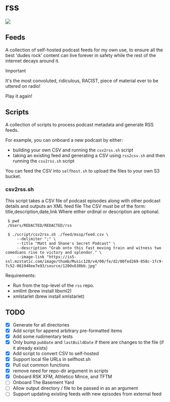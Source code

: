 # rss
![](https://github.com/Stephan5/rss/actions/workflows/main.yml/badge.svg)
## Feeds

A collection of self-hosted podcast feeds for my own use, to ensure all the best 'dudes rock' content can live forever in safety while the rest of the internet decays around it.

> [!IMPORTANT]  
> It's the most convoluted, ridiculous, RACIST, piece of material ever to be uttered on radio!
>
> Play it again!

## Scripts
A collection of scripts to process podcast metadata and generate RSS feeds.

For example, you can onboard a new podcast by either:
* building your own CSV and running the `csv2rss.sh` script
* taking an existing feed and generating a CSV using `rss2csv.sh` and then running the `csv2rss.sh` script

You can feed the CSV into `selfhost.sh` to upload the files to your own S3 bucket. 

### csv2rss.sh
This script takes a CSV file of podcast episodes along with other podcast details and outputs an XML feed file
The CSV must be of the form: title,description,date,link
Where either ordinal or description are optional.

```shell
 $ pwd 
 /Users/REDACTED/REDACTED/rss
 
 $ ./script/csv2rss.sh ./feed/mssp/feed.csv \
     --delimiter ";" \
     --title "Matt and Shane's Secret Podcast" \
     --description "Grab onto this fast moving train and witness two comedians rise to victory and splendor." \
     --image-link "https://is5-ssl.mzstatic.com/image/thumb/Music128/v4/00/fe/d2/00fed269-058c-1fc9-7c52-061940ee7e93/source/1200x630bb.jpg"
```

Requirements:
 * Run from the top-level of the `rss` repo.
 * xmllint (brew install libxml2)
 * xmlstarlet (brew install xmlstarlet)

## TODO
- [x] Generate for all directories
- [x] Add script for append arbitrary pre-formatted items 
- [x] Add some rudimentary tests
- [x] Only bump `pubDate` and `lastBuildDate` if there are changes to the file (if it already exists)
- [x] Add script to convert CSV to self-hosted 
- [x] Support local file URLs in selfhost.sh
- [x] Pull out common functions
- [x] remove need for repo-dir argument in scripts
- [x] Onboard RSK XFM, Athletico Mince, and TFTM
- [ ] Onboard The Basement Yard
- [ ] Allow output directory / file to be passed in as an argument
- [ ] Support updating existing feeds with new episodes from external feed
